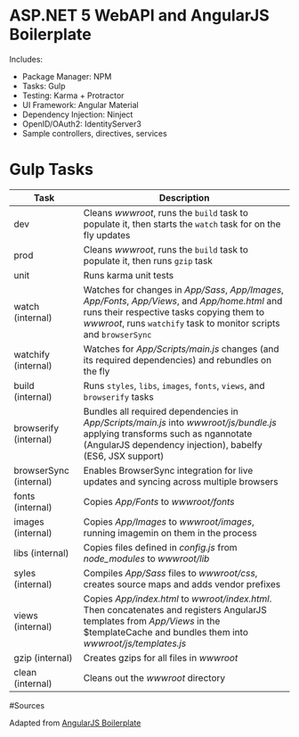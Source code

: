 # ASP.NET 5 WebAPI and AngularJS Boilerplate

Includes:

* Package Manager: NPM
* Tasks: Gulp
* Testing: Karma + Protractor
* UI Framework: Angular Material
* Dependency Injection: Ninject
* OpenID/OAuth2: IdentityServer3
* Sample controllers, directives, services

# Gulp Tasks

Task  | Description
------------- | -------------
dev | Cleans *wwwroot*, runs the `build` task to populate it, then starts the `watch` task for on the fly updates
prod | Cleans *wwwroot*, runs the `build` task to populate it, then runs `gzip` task
unit | Runs karma unit tests
watch (internal) | Watches for changes in *App/Sass*, *App/Images*, *App/Fonts*, *App/Views*, and *App/home.html* and runs their respective tasks copying them to *wwwroot*, runs `watchify` task to monitor scripts and `browserSync`
watchify (internal) | Watches for *App/Scripts/main.js* changes (and its required dependencies) and rebundles on the fly
build (internal) | Runs `styles`, `libs`, `images`, `fonts`, `views`, and `browserify` tasks
browserify (internal) | Bundles all required dependencies in *App/Scripts/main.js* into *wwwroot/js/bundle.js* applying transforms such as ngannotate (AngularJS dependency injection), babelfy (ES6, JSX support)
browserSync (internal) | Enables BrowserSync integration for live updates and syncing across multiple browsers
fonts (internal) | Copies *App/Fonts* to *wwwroot/fonts*
images (internal) | Copies *App/Images* to *wwwroot/images*, running imagemin on them in the process
libs (internal) | Copies files defined in *config.js* from *node_modules* to *wwwroot/lib*
syles (internal) | Compiles *App/Sass* files to *wwwroot/css*, creates source maps and adds vendor prefixes
views (internal) | Copies *App/index.html* to *wwroot/index.html*. Then concatenates and registers AngularJS templates from *App/Views* in the $templateCache and bundles them into *wwwroot/js/templates.js*
gzip (internal) | Creates gzips for all files in *wwwroot*
clean (internal) | Cleans out the *wwwroot* directory

#Sources

Adapted from [AngularJS Boilerplate](https://github.com/jakemmarsh/angularjs-gulp-browserify-boilerplate)
